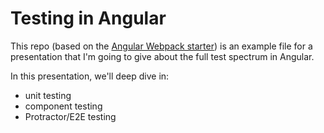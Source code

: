 # Testing in Angular

This repo (based on the [Angular Webpack starter](README-Angular-Webpack.md)) is an example file for a presentation that I'm going to give about the full test spectrum in Angular.

In this presentation, we'll deep dive in:
* unit testing
* component testing
* Protractor/E2E testing